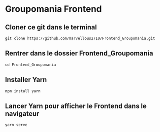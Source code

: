 # Groupomania Frontend

## Cloner ce git dans le terminal

```
git clone https://github.com/marvellous2710/Frontend_Groupomania.git
```

## Rentrer dans le dossier Frontend_Groupomania
```
cd Frontend_Groupomania
```

## Installer Yarn
```
npm install yarn
```
## Lancer Yarn pour afficher le Frontend dans le navigateur
```
yarn serve
```

